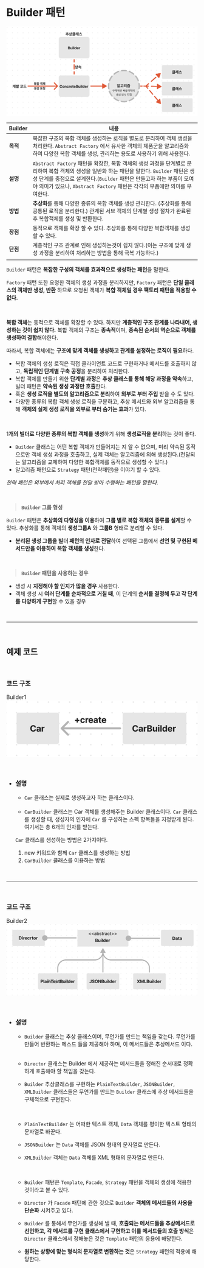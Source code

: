 # **Builder 패턴**

![builderExample.png](/img/builderExample.png)

|Builder|내용|
|---|---|
|**목적**|복잡한 구조의 복합 객체를 생성하는 로직을 별도로 분리하여 객체 생성을 처리한다. `Abstract Factory` 에서 유사한 객체의 제품군을 알고리즘화 하여 다양한 복합 객체를 생성, 관리하는 용도로 사용하기 위해 사용한다.|
|**설명**|`Abstract Factory` 패턴을 확장한, 복합 객체의 생성 과정을 단계별로 분리하여 복합 객체의 생성을 일반화 하는 패턴을 말한다. `Builder` 패턴은 생성 단계를 중점으로 설계한다.(`Builder` 패턴은 만들고자 하는 부품이 모여야 의미가 있으나, `Abstract Factory` 패턴은 각각의 부품에만 의미를 부여한다.|
|**방법**|**추상화**를 통해 다양한 종류의 복합 객체를 생성 관리한다. (추상화를 통해 공통된 로직을 분리한다.) 관계된 서브 객체의 단계별 생성 절차가 완료된 후 복합객체를 생성 및 반환한다.|
|**장점**|동적으로 객체를 확장 할 수 있다. 추상화를 통해 다양한 복합객체를 생성할 수 있다.|
|**단점**|계층적인 구조 관계로 인해 생성하는것이 쉽지 않다.(이는 구조에 맞게 생성 과정을 분리하여 처리하는 방법을 통해 극복 가능하다.)|
||

`Builder` 패턴은 **복잡한 구성의 객체를 효과적으로 생성하는 패턴**을 말한다.

`Factory` 패턴 또한 요청한 객체의 생성 과정을 분리하지만, `Factory` 패턴은 **단일 클래스의 객체만 생성, 반환** 하므로 요청된 객체가 **복합 객체일 경우 팩토리 패턴을 적용할 수 없다.**

<br>

**복합 객체**는 동적으로 객체를 확장할 수 있다. 하지만 **계층적인 구조 관계를 나타내어, 생성하는 것이 쉽지 않다.**
복합 객체의 구조는 **종속적**이며, **종속된 순서의 역순으로 객체를 생성하여 결합**해야한다.

따라서, 복합 객체에는 **구조에 맞게 객체를 생성하고 관계를 설정하는 로직이 필요**하다.

- 복합 객체의 생성 로직은 직접 클라이언트 코드로 구현하거나 메서드를 호출하지 않고, **독립적인 단계별 구축 공정**을 분리하여 처리한다.
- 복합 객체를 만들기 위한 **단계별 과정**은 **추상 클래스를 통해 해당 과정을 약속**하고, 빌더 패턴은 **약속된 생성 과정만 호출**한다.
- 혹은 **생성 로직을 별도의 알고리즘으로 분리**하여 **외부로 부터 주입** 받을 수 도 있다.
- 다양한 종류의 복합 객체 생성 로직을 구분하고, 추상 메서드와 외부 알고리즘을 통해 **객체의 실제 생성 로직을 외부로 부터 숨기는 효과**가 있다.

<br>

1**개의 빌더로 다양한 종류의 복합 객체를 생성**하기 위해 **생성로직을 분리**하는 것이 좋다.

- `Builder` 클래스는 어떤 복합 객체가 만들어지는 지 알 수 없으며, 미리 약속된 동작으로만 객체 생성 과정을 호출하고, 실제 객체는 알고리즘에 의해 생성된다.(전달되는 알고리즘을 교체하여 다양한 복합객체를 동적으로 생성할 수 있다.)
- 알고리즘 패턴으로 `Strategy` 패턴(전략패턴)을 이야기 할 수 있다.

*전략 패턴은 외부에서 처리 객체를 전달 받아 수행하는 패턴을 말한다.*

<br>

>**`Builder` 그룹 형성**

`Builder` 패턴은 **추상화의 다형성을 이용**하여 **그룹 별로 복합 객체의 종류를 설계**할 수 있다. 추상화를 통해 객체의 **생성그룹A** 와 **그룹B** 형태로 분리할 수 있다.

- **분리된 생성 그룹을 빌더 패턴의 인자로 전달**하여 선택된 그룹에서 **선언 및 구현된 메서드만을 이용하여 복합 객체를 생성**한다.

<br>

> **`Builder` 패턴을 사용하는 경우**
- 생성 시 **지정해야 할 인지가 많을 경우** 사용한다.
- 객체 생성 시 **여러 단계를 순차적으로 거칠 때**, 이 단계의 **순서를 결정해 두고 각 단계를 다양하게 구현**할 수 있을 경우

<br><hr><br>

## **예제 코드**

<br>

### **코드 구조**
Builder1
![Builder1.png](/img/Builder1.png)

<br>

- ### **설명** 

    - `Car` 클래스는 실제로 생성하고자 하는 클래스이다.

    <br>

    - `CarBuilder` 클래스는 Car 객체를  생성해주는 Builder 클래스이다.
    `Car` 클래스를 생성할 때, 생성자의 인자에 `Car` 를 구성하는 스펙 항목들을 지정받게 된다.여기서는 총 6개의 인자를 받는다.

    `Car` 클래스를 생성하는 방법은 2가지이다.
    1. new 키워드와 함께 `Car` 클래스를 생성하는 방법
    2. `CarBuilder` 클래스를 이용하는 방법

<br><hr><br>

### **코드 구조**
Builder2
![Builder2.png](/img/Builder2.png)

<br>

- ### **설명** 

    - `Builder` 클래스는 추상 클래스이며, 무언가를 만드는 책임을 갖는다.
        무언가를 만들어 반환하는 메스드 들을 제공해야 하며, 이 메서드들은 추상메서드 이다.

    <br>

    - `Director` 클래스는 Builder 에서 제공하는 메서드들을 정해진 순서대로 정확하게 호출해야 할 책임을 갖는다.

    - `Builder` 추상클래스를 구현하는 `PlainTextBuilder`,       `JSONBuilder`, `XMLBuilder` 클래스들은 무언가를 만드는 `Builder` 클래스에 추상 메서드들을 구체적으로 구현한다.

    <br>

    - `PlainTextBuilder` 는 어떠한 텍스트 객체, `Data` 객체를 평이한 텍스트 형태의 문자열로 바꾼다.

    - `JSONBuilder` 는  `Data` 객체를 JSON 형태의 문자열로 만든다.

    - `XMLBuilder` 객체는 `Data` 객체를 XML 형태의 문자열로 만든다.
    
    <br>

    - `Builder` 패턴은 `Template`, `Facade`, `Strategy` 패턴을 객체의 생성에 적용한 것이라고 볼 수 있다. 

    - `Director` 가 `Facade` 패턴에 관한 것으로 `Builder` **객체의 메서드들의 사용을 단순화** 시켜주고 있다.

    - `Builder` 를 통해서 무언가를 생성해 낼 때, **호출되는 메서드들을 추상메서드로 선언하고, 각 메서드를 구현 클래스에서 구현하고 이를 메서드들의 호출 방식**은 `Director` 클래스에서 정해놓은 것은 `Template` 패턴의 응용에 해당한다.

    - **원하는 상황에 맞는 형식의 문자열로 변환하는 것**은 `Strategy` 패턴의 적용에 해당한다.